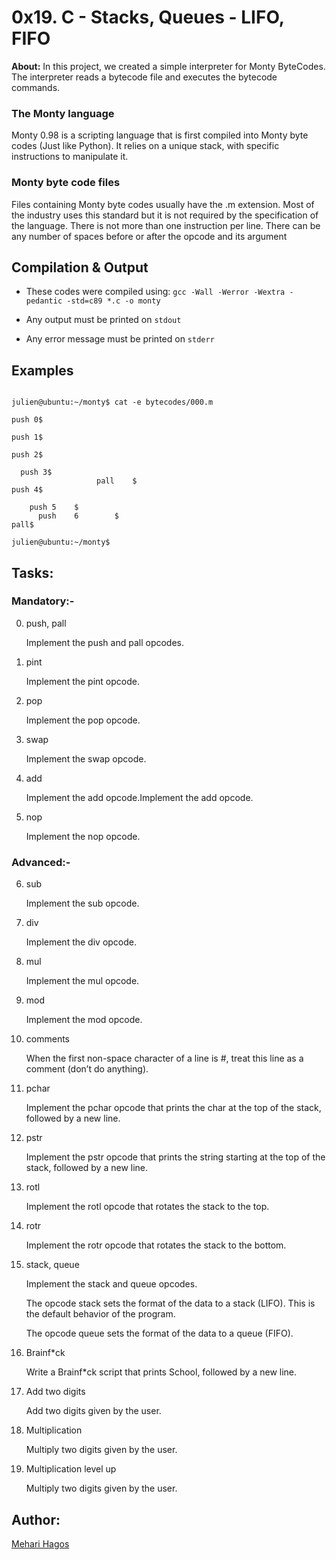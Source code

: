# 0x19. C - Stacks, Queues - LIFO, FIFO

**About:** In this project, we created a simple interpreter for Monty ByteCodes. The interpreter reads a bytecode file and executes the bytecode commands.

### The Monty language

Monty 0.98 is a scripting language that is first compiled into Monty byte codes (Just like Python). It relies on a unique stack, with specific instructions to manipulate it.


### Monty byte code files

Files containing Monty byte codes usually have the .m extension. Most of the industry uses this standard but it is not required by the specification of the language. There is not more than one instruction per line. There can be any number of spaces before or after the opcode and its argument


## Compilation & Output

* These codes were compiled using: ```gcc -Wall -Werror -Wextra -pedantic -std=c89 *.c -o monty```

* Any output must be printed on ```stdout```

* Any error message must be printed on ```stderr```


## Examples

```

julien@ubuntu:~/monty$ cat -e bytecodes/000.m

push 0$

push 1$

push 2$

  push 3$
                   pall    $
push 4$

    push 5    $
      push    6        $
pall$

julien@ubuntu:~/monty$

```


## Tasks:

### Mandatory:-

0. push, pall

   Implement the push and pall opcodes.

1. pint

   Implement the pint opcode.

2. pop

   Implement the pop opcode.

3. swap

   Implement the swap opcode.

4. add

   Implement the add opcode.Implement the add opcode.

5. nop

   Implement the nop opcode.


### Advanced:-

6. sub

   Implement the sub opcode.

7. div

   Implement the div opcode.

8. mul

   Implement the mul opcode.

9. mod

   Implement the mod opcode.

10. comments

    When the first non-space character of a line is #, treat this line as a comment (don’t do anything).

11. pchar

    Implement the pchar opcode that prints the char at the top of the stack, followed by a new line.

12. pstr

    Implement the pstr opcode that prints the string starting at the top of the stack, followed by a new line.

13. rotl

    Implement the rotl opcode that rotates the stack to the top.

14. rotr

    Implement the rotr opcode that rotates the stack to the bottom.

15. stack, queue

    Implement the stack and queue opcodes.

    The opcode stack sets the format of the data to a stack (LIFO). This is the default behavior of the program.

    The opcode queue sets the format of the data to a queue (FIFO).

16. Brainf*ck

    Write a Brainf*ck script that prints School, followed by a new line.

17. Add two digits

    Add two digits given by the user.

18. Multiplication

    Multiply two digits given by the user.

19. Multiplication level up

    Multiply two digits given by the user.


## Author:

[Mehari Hagos](https://github.com/Hagos2022/monty/)
